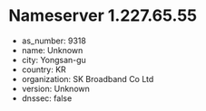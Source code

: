 # Nameserver 1.227.65.55

* as_number: 9318
* name: Unknown
* city: Yongsan-gu
* country: KR
* organization: SK Broadband Co Ltd
* version: Unknown
* dnssec: false
